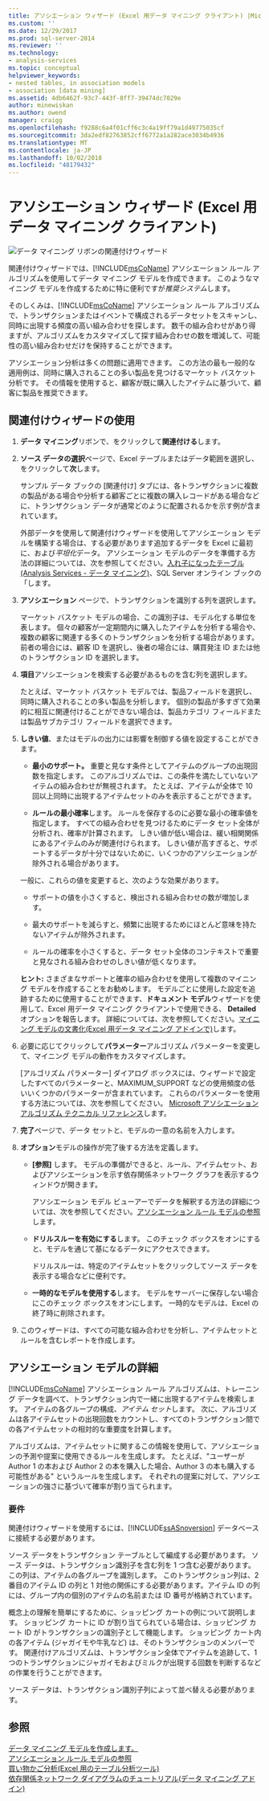 ```yaml
---
title: アソシエーション ウィザード (Excel 用データ マイニング クライアント) |Microsoft Docs
ms.custom: ''
ms.date: 12/29/2017
ms.prod: sql-server-2014
ms.reviewer: ''
ms.technology:
- analysis-services
ms.topic: conceptual
helpviewer_keywords:
- nested tables, in association models
- association [data mining]
ms.assetid: 4db6462f-93c7-443f-8ff7-39474dc7029e
author: minewiskan
ms.author: owend
manager: craigg
ms.openlocfilehash: f9288c6a4f01cff6c3c4a19ff79a1d49775035cf
ms.sourcegitcommit: 3da2edf82763852cff6772a1a282ace3034b4936
ms.translationtype: MT
ms.contentlocale: ja-JP
ms.lasthandoff: 10/02/2018
ms.locfileid: "48179432"
---
```

# <a name="associate-wizard-data-mining-client-for-excel"></a>アソシエーション ウィザード (Excel 用データ マイニング クライアント)
  ![データ マイニング リボンの関連付けウィザード](media/dmc-associate.gif "データ マイニング リボンのウィザードを関連付ける")  
  
 関連付けウィザードでは、[!INCLUDE[msCoName](../includes/msconame-md.md)] アソシエーション ルール アルゴリズムを使用してデータ マイニング モデルを作成できます。 このようなマイニング モデルを作成するために特に便利ですが*推奨システム*します。  
  
 そのしくみは、[!INCLUDE[msCoName](../includes/msconame-md.md)] アソシエーション ルール アルゴリズムで、トランザクションまたはイベントで構成されるデータセットをスキャンし、同時に出現する頻度の高い組み合わせを探します。 数千の組み合わせがあり得ますが、アルゴリズムをカスタマイズして探す組み合わせの数を増減して、可能性の高い組み合わせだけを保持することができます。  
  
 アソシエーション分析は多くの問題に適用できます。 この方法の最も一般的な適用例は、同時に購入されることの多い製品を見つけるマーケット バスケット分析です。 その情報を使用すると、顧客が既に購入したアイテムに基づいて、顧客に製品を推奨できます。  
  
## <a name="using-the-associate-wizard"></a>関連付けウィザードの使用  
  
1.  **データ マイニング**リボンで、をクリックして**関連付ける**します。  
  
2.  **ソース データの選択**ページで、Excel テーブルまたはデータ範囲を選択し、をクリックして**次**します。  
  
     サンプル データ ブックの [関連付け] タブには、各トランザクションに複数の製品がある場合や分析する顧客ごとに複数の購入レコードがある場合などに、トランザクション データが通常どのように配置されるかを示す例が含まれています。  
  
     外部データを使用して関連付けウィザードを使用してアソシエーション モデルを構築する場合は、する必要があります追加するデータを Excel に最初に、および*平坦化*データ。 アソシエーション モデルのデータを準備する方法の詳細については、次を参照してください。[入れ子になったテーブル&#40;Analysis Services - データ マイニング&#41;](data-mining/nested-tables-analysis-services-data-mining.md)、SQL Server オンライン ブックの「します。  
  
3.  **アソシエーション** ページで、トランザクションを識別する列を選択します。  
  
     マーケット バスケット モデルの場合、この識別子は、モデル化する単位を表します。 個々の顧客が一定期間内に購入したアイテムを分析する場合や、複数の顧客に関連する多くのトランザクションを分析する場合があります。 前者の場合には、顧客 ID を選択し、後者の場合には、購買発注 ID または他のトランザクション ID を選択します。  
  
4.  **項目**アソシエーションを検索する必要があるものを含む列を選択します。  
  
     たとえば、マーケット バスケット モデルでは、製品フィールドを選択し、同時に購入されることの多い製品を分析します。 個別の製品が多すぎて効果的に相互に関連付けることができない場合は、製品カテゴリ フィールドまたは製品サブカテゴリ フィールドを選択できます。  
  
5.  **しきい値**、またはモデルの出力には影響を制御する値を設定することができます。  
  
    -   **最小のサポート。** 重要と見なす条件としてアイテムのグループの出現回数を指定します。 このアルゴリズムでは、この条件を満たしていないアイテムの組み合わせが無視されます。 たとえば、アイテムが全体で 10 回以上同時に出現するアイテムセットのみを表示することができます。  
  
    -   **ルールの最小確率**します。 ルールを保存するのに必要な最小の確率値を指定します。 すべての組み合わせを見つけるためにデータ セット全体が分析され、確率が計算されます。 しきい値が低い場合は、緩い相関関係にあるアイテムのみが関連付けられます。 しきい値が高すぎると、サポートするデータが十分ではないために、いくつかのアソシエーションが除外される場合があります。  
  
     一般に、これらの値を変更すると、次のような効果があります。  
  
    -   サポートの値を小さくすると、検出される組み合わせの数が増加します。  
  
    -   最大のサポートを減らすと、頻繁に出現するためにほとんど意味を持たないアイテムが除外されます。  
  
    -   ルールの確率を小さくすると、データ セット全体のコンテキストで重要と見なされる組み合わせのしきい値が低くなります。  
  
     **ヒント:** さまざまなサポートと確率の組み合わせを使用して複数のマイニング モデルを作成することをお勧めします。 モデルごとに使用した設定を追跡するために使用することができます、**ドキュメント モデル**ウィザードを使用して、Excel 用データ マイニング クライアントで使用できる、 **Detailed**オプションを報告します。 詳細については、次を参照してください。[マイニング モデルの文書化&#40;Excel 用データ マイニング アドインで&#41;](documenting-mining-models-data-mining-add-ins-for-excel.md)します。  
  
6.  必要に応じてクリックして**パラメーター**アルゴリズム パラメーターを変更して、マイニング モデルの動作をカスタマイズします。  
  
     [アルゴリズム パラメーター] ダイアログ ボックスには、ウィザードで設定したすべてのパラメーターと、MAXIMUM_SUPPORT などの使用頻度の低いいくつかのパラメーターが含まれています。 これらのパラメーターを使用する方法については、次を参照してください。 [Microsoft アソシエーション アルゴリズム テクニカル リファレンス](data-mining/microsoft-association-algorithm-technical-reference.md)します。  
  
7.  **完了**ページで、データ セットと、モデルの一意の名前を入力します。  
  
8.  **オプション**モデルの操作が完了後する方法を定義します。  
  
    -   **[参照]** します。  モデルの準備ができると、ルール、アイテムセット、およびアソシエーションを示す依存関係ネットワーク グラフを表示するウィンドウが開きます。  
  
         アソシエーション モデル ビューアーでデータを解釈する方法の詳細については、次を参照してください。[アソシエーション ルール モデルの参照](browsing-an-association-rules-model.md)します。  
  
    -   **ドリルスルーを有効にする**します。 このチェック ボックスをオンにすると、モデルを通じて基になるデータにアクセスできます。  
  
         ドリルスルーは、特定のアイテムセットをクリックしてソース データを表示する場合などに便利です。  
  
    -   **一時的なモデルを使用する**します。 モデルをサーバーに保存しない場合にこのチェック ボックスをオンにします。 一時的なモデルは、Excel の終了時に削除されます。  
  
9. このウィザードは、すべての可能な組み合わせを分析し、アイテムセットとルールを含むレポートを作成します。  
  
## <a name="more-about-association-models"></a>アソシエーション モデルの詳細  
 [!INCLUDE[msCoName](../includes/msconame-md.md)] アソシエーション ルール アルゴリズムは、トレーニング データを調べて、トランザクション内で一緒に出現するアイテムを検索します。 アイテムの各グループの構成、*アイテム セット*します。 次に、アルゴリズムは各アイテムセットの出現回数をカウントし、すべてのトランザクション間での各アイテムセットの相対的な重要度を計算します。  
  
 アルゴリズムは、アイテムセットに関するこの情報を使用して、アソシエーションの予測や提案に使用できるルールを生成します。 たとえば、"ユーザーが Author 1 の本および Author 2 の本を購入した場合、Author 3 の本も購入する可能性がある" というルールを生成します。 それぞれの提案に対して、アソシエーションの強さに基づいて確率が割り当てられます。  
  
### <a name="requirements"></a>要件  
 関連付けウィザードを使用するには、[!INCLUDE[ssASnoversion](../includes/ssasnoversion-md.md)] データベースに接続する必要があります。  
  
 ソース データをトランザクション テーブルとして編成する必要があります。 ソース データは、トランザクション識別子を含む列を 1 つ含む必要があります。 この列は、アイテムの各グループを識別します。 このトランザクション列は、2 番目のアイテム ID の列と 1 対他の関係にする必要があります。アイテム ID の列には、グループ内の個別のアイテムの名前または ID 番号が格納されています。  
  
 概念上の理解を簡単にするために、ショッピング カートの例について説明します。 ショッピング カートに ID が割り当てられている場合は、ショッピング カート ID がトランザクションの識別子として機能します。 ショッピング カート内の各アイテム (ジャガイモや牛乳など) は、そのトランザクションのメンバーです。 関連付けアルゴリズムは、トランザクション全体でアイテムを追跡して、1 つのトランザクションにジャガイモおよびミルクが出現する回数を判断するなどの作業を行うことができます。  
  
 ソース データは、トランザクション識別子列によって並べ替える必要があります。  
  
## <a name="see-also"></a>参照  
 [データ マイニング モデルを作成します。](creating-a-data-mining-model.md)   
 [アソシエーション ルール モデルの参照](browsing-an-association-rules-model.md)   
 [買い物かご分析&#40;Excel 用のテーブル分析ツール&#41;](shopping-basket-analysis-table-analysistools-for-excel.md)   
 [依存関係ネットワーク ダイアグラムのチュートリアル&#40;データ マイニング アドイン&#41;](dependency-network-diagram-walkthrough-data-mining-add-ins.md)  
  
  
